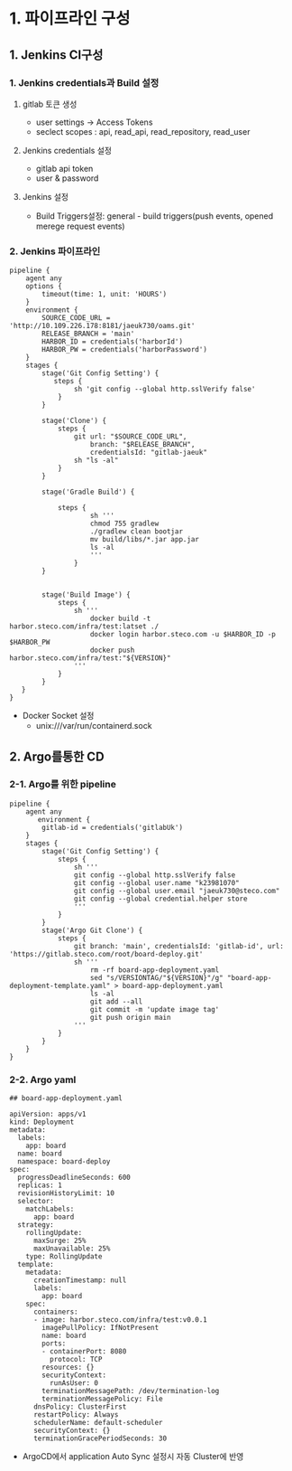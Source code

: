 # 1. 파이프라인 구성

## 1. Jenkins CI구성

### 1. Jenkins credentials과 Build 설정

1. gitlab 토큰 생성
   - user settings -> Access Tokens
   - seclect scopes : api, read_api, read_repository, read_user
2. Jenkins credentials 설정
   - gitlab api token
   - user & password
3. Jenkins 설정

   - Build Triggers설정:
     general - build triggers(push events, opened merege request events)

### 2. Jenkins 파이프라인

```
pipeline {
    agent any
    options {
        timeout(time: 1, unit: 'HOURS')
    }
    environment {
        SOURCE_CODE_URL = 'http://10.109.226.178:8181/jaeuk730/oams.git'
        RELEASE_BRANCH = 'main'
		HARBOR_ID = credentials('harborId')
        HARBOR_PW = credentials('harborPassword')
    }
    stages {
		stage('Git Config Setting') {
           steps {
                sh 'git config --global http.sslVerify false'
            }
        }

        stage('Clone') {
            steps {
                git url: "$SOURCE_CODE_URL",
                    branch: "$RELEASE_BRANCH",
                    credentialsId: "gitlab-jaeuk"
                sh "ls -al"
            }
        }

        stage('Gradle Build') {

            steps {
					sh '''
					chmod 755 gradlew
                    ./gradlew clean bootjar
                    mv build/libs/*.jar app.jar
					ls -al
					'''
                }
        }


        stage('Build Image') {
            steps {
                sh '''
                    docker build -t  harbor.steco.com/infra/test:latset ./
                    docker login harbor.steco.com -u $HARBOR_ID -p $HARBOR_PW
                    docker push harbor.steco.com/infra/test:"${VERSION}"
                '''
            }
        }
   }
}
```

- Docker Socket 설정
  - unix:///var/run/containerd.sock

## 2. Argo를통한 CD

### 2-1. Argo를 위한 pipeline

```
pipeline {
    agent any
       environment {
        gitlab-id = credentials('gitlabUk')
    }
    stages {
        stage('Git Config Setting') {
            steps {
                sh '''
                git config --global http.sslVerify false
                git config --global user.name "k23981070"
                git config --global user.email "jaeuk730@steco.com"
                git config --global credential.helper store
                '''
            }
        }
        stage('Argo Git Clone') {
            steps {
                git branch: 'main', credentialsId: 'gitlab-id', url: 'https://gitlab.steco.com/root/board-deploy.git'
                sh '''
                    rm -rf board-app-deployment.yaml
                    sed "s/VERSIONTAG/"${VERSION}"/g" "board-app-deployment-template.yaml" > board-app-deployment.yaml
                    ls -al
                    git add --all
                    git commit -m 'update image tag'
                    git push origin main
                '''
            }
        }
    }
}
```

### 2-2. Argo yaml

```
## board-app-deployment.yaml

apiVersion: apps/v1
kind: Deployment
metadata:
  labels:
    app: board
  name: board
  namespace: board-deploy
spec:
  progressDeadlineSeconds: 600
  replicas: 1
  revisionHistoryLimit: 10
  selector:
    matchLabels:
      app: board
  strategy:
    rollingUpdate:
      maxSurge: 25%
      maxUnavailable: 25%
    type: RollingUpdate
  template:
    metadata:
      creationTimestamp: null
      labels:
        app: board
    spec:
      containers:
      - image: harbor.steco.com/infra/test:v0.0.1
        imagePullPolicy: IfNotPresent
        name: board
        ports:
        - containerPort: 8080
          protocol: TCP
        resources: {}
        securityContext:
          runAsUser: 0
        terminationMessagePath: /dev/termination-log
        terminationMessagePolicy: File
      dnsPolicy: ClusterFirst
      restartPolicy: Always
      schedulerName: default-scheduler
      securityContext: {}
      terminationGracePeriodSeconds: 30
```

- ArgoCD에서 application Auto Sync 설정시 자동 Cluster에 반영
